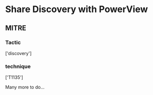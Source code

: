 # Share Discovery with PowerView

## MITRE

### Tactic
['discovery']

### technique
['T1135']

Many more to do...
